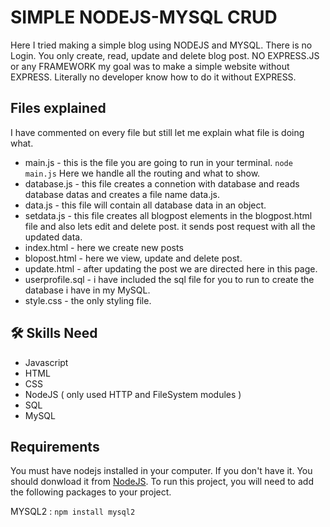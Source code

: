 # SIMPLE NODEJS-MYSQL CRUD
Here I tried making a simple blog using NODEJS and MYSQL. There is no Login. You only create, read, update and delete blog post. NO EXPRESS.JS or any FRAMEWORK my goal was to make a simple website without EXPRESS. Literally no developer know how to do it without EXPRESS.

## Files explained
I have commented on every file but still let me explain what file is doing what.
* main.js - this is the file you are going to run in your terminal.
    `node main.js` Here we handle all the routing and what to show.
* database.js - this file creates a connetion with database and reads database datas and creates a file name data.js.
* data.js - this file will contain all database data in an object.
* setdata.js - this file creates all blogpost elements in the blogpost.html file and also lets edit and delete post. it sends post request with all the updated data.
* index.html - here we create new posts
* blopost.html - here we view, update and delete post.
* update.html -  after updating the post we are directed here in this page.
* userprofile.sql -  i have included the sql file for you to run to create the database i have in my MySQL.
* style.css - the only styling file. 

## 🛠 Skills Need
- Javascript
- HTML
- CSS
- NodeJS ( only used HTTP and FileSystem modules )
- SQL
- MySQL


## Requirements
You must have nodejs installed in your computer. If you don't have it. You should donwload it from [NodeJS](https://nodejs.org/en/download).
To run this project, you will need to add the following packages to your project.

MYSQL2 : `npm install mysql2`


